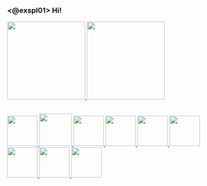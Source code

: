 ### <@exspl01> Hi!

<div>
  <a href="https://">
    <img height="180em" src="https://github-readme-stats.vercel.app/api?username=ex007r&show_icons=true&theme=dark&include_all_commits=true&count_private=true"/>
    <img height="180em" src="https://github-readme-stats.vercel.app/api/top-langs/?username=ex007r&layout=compact&langs_count=16&theme=dark"/>
</div>

##

 <div>
     <img height="70em" src="https://cdn.jsdelivr.net/gh/devicons/devicon/icons/python/python-original.svg" />
     <img height="75em" src="https://cdn.jsdelivr.net/gh/devicons/devicon/icons/csharp/csharp-original.svg" />
     <img height="70em" src="https://cdn.jsdelivr.net/gh/devicons/devicon/icons/java/java-original.svg" />
     <img height="70em" src="https://cdn.jsdelivr.net/gh/devicons/devicon/icons/bash/bash-original.svg" />
     <img height="70em" src="https://cdn.jsdelivr.net/gh/devicons/devicon/icons/postgresql/postgresql-original.svg" />
     <img height="70em" src="https://cdn.jsdelivr.net/gh/devicons/devicon/icons/debian/debian-original.svg" />
     <img height="70em" src="https://cdn.jsdelivr.net/gh/devicons/devicon/icons/html5/html5-original.svg" />
     <img height="70em" src="https://cdn.jsdelivr.net/gh/devicons/devicon/icons/css3/css3-original.svg" />
     <img height="70em" src="https://cdn.jsdelivr.net/gh/devicons/devicon/icons/django/django-original.svg" />
 </div>
